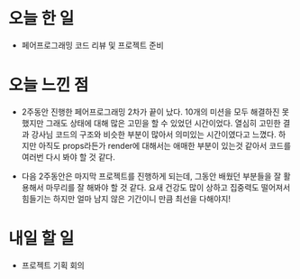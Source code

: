 # 오늘 한 일

-   페어프로그래밍 코드 리뷰 및 프로젝트 준비

# 오늘 느낀 점

-   2주동안 진행한 페어프로그래밍 2차가 끝이 났다. 10개의 미션을 모두 해결하진 못했지만 그래도 상태에 대해 많은 고민을 할 수 있었던 시간이었다. 열심히 고민한 결과 강사님 코드의 구조와 비슷한 부분이 많아서 의미있는 시간이였다고 느꼈다. 하지만 아직도 props라든가 render에 대해서는 애매한 부분이 있는것 같아서 코드를 여러번 다시 봐야 할 것 같다.

-   다음 2주동안은 마지막 프로젝트를 진행하게 되는데, 그동안 배웠던 부분들을 잘 활용해서 마무리를 잘 해봐야 할 것 같다. 요새 건강도 많이 상하고 집중력도 떨어져서 힘들기는 하지만 얼마 남지 않은 기간이니 만큼 최선을 다해야지!

# 내일 할 일

-   프로젝트 기획 회의
